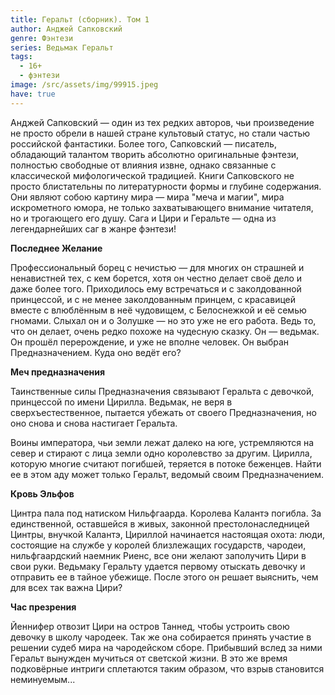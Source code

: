 ```yaml
---
title: Геральт (сборник). Том 1
author: Анджей Сапковский
genre: Фэнтези
series: Ведьмак Геральт
tags:
  - 16+
  - фэнтези
image: /src/assets/img/99915.jpeg
have: true
---
```

Анджей Сапковский — один из тех редких авторов, чьи произведение не просто обрели в нашей стране культовый статус, но стали частью российской фантастики. Более того, Сапковский — писатель, обладающий талантом творить абсолютно оригинальные фэнтези, полностью свободные от влияния извне, однако связанные с классической мифологической традицией. Книги Сапковского не просто блистательны по литературности формы и глубине содержания. Они являют собою картину мира — мира "меча и магии", мира искрометного юмора, не только захватывающего внимание читателя, но и трогающего его душу. Сага и Цири и Геральте — одна из легендарнейших саг в жанре фэнтези!



**Последнее Желание**

Профессиональный борец с нечистью — для многих он страшней и ненавистней тех, с кем борется, хотя он честно делает своё дело и даже более того. Приходилось ему встречаться и с заколдованной принцессой, и с не менее заколдованным принцем, с красавицей вместе с влюблённым в неё чудовищем, с Белоснежкой и её семью гномами. Слыхал он и о Золушке — но это уже не его работа. Ведь то, что он делает, очень редко похоже на чудесную сказку. Он — ведьмак. Он прошёл перерождение, и уже не вполне человек. Он выбран Предназначением. Куда оно ведёт его?



**Меч предназначения**

Таинственные силы Предназначения связывают Геральта с девочкой, принцессой по имени Цирилла. Ведьмак, не веря в сверхъестественное, пытается убежать от своего Предназначения, но оно снова и снова настигает Геральта.

Воины императора, чьи земли лежат далеко на юге, устремляются на север и стирают с лица земли одно королевство за другим. Цирилла, которую многие считают погибшей, теряется в потоке беженцев. Найти ее в этом аду может только Геральт, ведомый своим Предназначением.



**Кровь Эльфов**

Цинтра пала под натиском Нильфгаарда. Королева Калантэ погибла. За единственной, оставшейся в живых, законной престолонаследницей Цинтры, внучкой Калантэ, Цириллой начинается настоящая охота: люди, состоящие на службе у королей близлежащих государств, чародеи, нильфгаардский наемник Риенс, все они желают заполучить Цири в свои руки. Ведьмаку Геральту удается первому отыскать девочку и отправить ее в тайное убежище. После этого он решает выяснить, чем для всех так важна Цири?



**Час презрения**

Йеннифер отвозит Цири на остров Таннед, чтобы устроить свою девочку в школу чародеек. Так же она собирается принять участие в решении судеб мира на чародейском сборе. Прибывший вслед за ними Геральт вынужден мучиться от светской жизни. В это же время подковёрные интриги сплетаются таким образом, что взрыв становится неминуемым...
